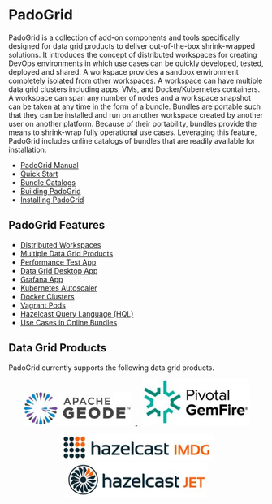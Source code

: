 # PadoGrid

PadoGrid is a collection of add-on components and tools specifically designed for data grid products to deliver out-of-the-box shrink-wrapped solutions. It introduces the concept of distributed workspaces for creating DevOps environments in which use cases can be quickly developed, tested, deployed and shared. A workspace provides a sandbox environment completely isolated from other workspaces. A workspace can have multiple data grid clusters including apps, VMs, and Docker/Kubernetes containers. A workspace can span any number of nodes and a workspace snapshot can be taken at any time in the form of a bundle. Bundles are portable such that they can be installed and run on another workspace created by another user on another platform. Because of their portability, bundles provide the means to shrink-wrap fully operational use cases. Leveraging this feature, PadoGrid includes online catalogs of bundles that are readily available for installation.

- [PadoGrid Manual](https://github.com/padogrid/padogrid/wiki)
- [Quick Start](https://github.com/padogrid/padogrid/wiki/Quick-Start)
- [Bundle Catalogs](https://github.com/padogrid/padogrid/wiki/Bundle-Catalogs)
- [Building PadoGrid](https://github.com/padogrid/padogrid/wiki/Building-padogrid)
- [Installing PadoGrid](https://github.com/padogrid/padogrid/wiki/Installing-PadoGrid)

## PadoGrid Features

- [Distributed Workspaces](https://github.com/padogrid/padogrid/wiki/Understanding-Workspaces)
- [Multiple Data Grid Products](https://github.com/padogrid/padogrid/wiki/Supported-Data-Grid-Products)
- [Performance Test App](https://github.com/padogrid/padogrid/wiki/Geode-perf_test-App)
- [Data Grid Desktop App](https://github.com/padogrid/padogrid/wiki/Hazelcast-Desktop-App)
- [Grafana App](https://github.com/padogrid/padogrid/wiki/Geode-Grafana-App)
- [Kubernetes Autoscaler](https://github.com/padogrid/padogrid/wiki/Kubernetes)
- [Docker Clusters](https://github.com/padogrid/padogrid/wiki/Docker)
- [Vagrant Pods](https://github.com/padogrid/padogrid/wiki/Understanding-Vagrant-Pods)
- [Hazelcast Query Language (HQL)](https://github.com/padogrid/padogrid/wiki/HQL-Query)
- [Use Cases in Online Bundles](https://github.com/padogrid/padogrid/wiki/Bundle-Catalogs)

## Data Grid Products

PadoGrid currently supports the following data grid products.

<p align="center" float="left">
  <a href="https://geode.apache.org/">
  <img src="images/geode.jpg" width="210" hspace="10" alt="Apache Geode" />
  </a>
  <a href="https://tanzu.vmware.com/gemfire">
  <img src="images/gemfire.jpg" width="210"  hspace="10" alt="VMware GemFire" /> 
  </a>
</p>
<p align="center">
  <a href="https://hazelcast.com/products/imdg/">
  <img src="images/hazelcast.jpg" width="300"  hspace="10" alt="Hazelcast IMDG" />
  </a>
  <a href="https://hazelcast.com/products/jet/">
  <img src="images/jet.jpg" width="280" hspace="10" alt="Hazelcast Jet" />
  </a> 
</p>
